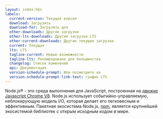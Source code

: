 ```yaml
---
layout: index.hbs
labels:
  current-version: Текущая версия
  download: Загрузить
  download-for: Загрузить для
  other-downloads: Другие загрузки
  other-lts-downloads: Другие загрузки LTS
  other-current-downloads: Другие текущие загрузки
  current: Текущая
  lts: LTS
  tagline-current: Новые возможности
  tagline-lts: Рекомендовано для большинства
  changelog: Список изменений
  api: Документация
  version-schedule-prompt: Или посмотрите на
  version-schedule-prompt-link-text: график LTS
---
```


Node.js® - это среда выполнения для JavaScript, построенная на [движке Javascript Chrome V8](https://developers.google.com/v8/).
Node.js использует событийно-управляемую, неблокирующую модель I/O, которая делает его легковесным и эффективным. Пакетная экосистема Node.js, [npm](https://www.npmjs.com/), является крупнейшей экосистемой библиотек с открым исходным кодом в мире.
